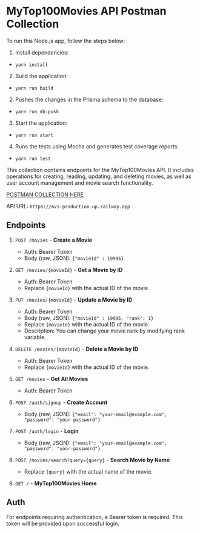 # MyTop100Movies API Postman Collection 

To run this Node.js app, follow the steps below:

1. Install dependencies:
- `yarn install`
2. Build the application:
- `yarn run build`
2. Pushes the changes in the Prisma schema to the database:
- `yarn run db:push`
3. Start the application:
- `yarn run start`
4. Runs the tests using Mocha and generates test coverage reports:
- `yarn run test`

This collection contains endpoints for the MyTop100Movies API. It includes operations for creating, reading, updating, and deleting movies, as well as user account management and movie search functionality.

[POSTMAN COLLECTION HERE](https://documenter.getpostman.com/view/8274199/2s93eeQUka)

API URL: `https://mvs-production.up.railway.app`

## Endpoints

1. `POST /movies` - **Create a Movie**
    - Auth: Bearer Token
    - Body (raw, JSON): `{"movieId" : 19995}`

2. `GET /movies/{movieId}` - **Get a Movie by ID**
    - Auth: Bearer Token
    - Replace `{movieId}` with the actual ID of the movie.

3. `PUT /movies/{movieId}` - **Update a Movie by ID**
    - Auth: Bearer Token
    - Body (raw, JSON): `{"movieId" : 19995, "rank": 1}`
    - Replace `{movieId}` with the actual ID of the movie.
    - Description: You can change your movie rank by modifying rank variable.

4. `DELETE /movies/{movieId}` - **Delete a Movie by ID**
    - Auth: Bearer Token
    - Replace `{movieId}` with the actual ID of the movie.

5. `GET /movies` - **Get All Movies**
    - Auth: Bearer Token

6. `POST /auth/signup` - **Create Account**
    - Body (raw, JSON): `{"email": "your-email@example.com", "password": "your-password"}`

7. `POST /auth/login` - **Login**
    - Body (raw, JSON): `{"email": "your-email@example.com", "password": "your-password"}`

8. `POST /movies/search?query={query}` - **Search Movie by Name**
    - Replace `{query}` with the actual name of the movie.

9. `GET /` - **MyTop100Movies Home**

## Auth

For endpoints requiring authentication, a Bearer token is required. This token will be provided upon successful login.

